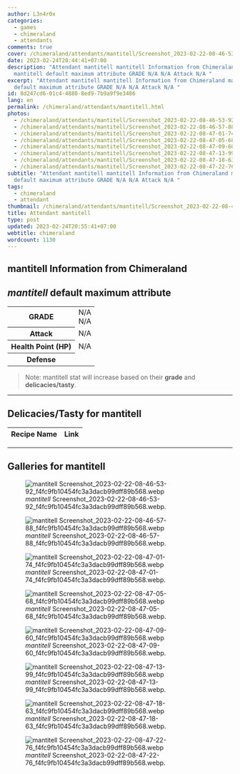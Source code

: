 ```yaml
---
author: L3n4r0x
categories:
  - games
  - chimeraland
  - attendants
comments: true
cover: /chimeraland/attendants/mantitell/Screenshot_2023-02-22-08-46-53-92_f4fc9fb10454fc3a3dacb99dff89b568.webp
date: 2023-02-24T20:44:41+07:00
description: "Attendant mantitell mantitell Information from Chimeraland
  mantitell default maximum attribute GRADE N/A N/A Attack N/A "
excerpt: "Attendant mantitell mantitell Information from Chimeraland mantitell
  default maximum attribute GRADE N/A N/A Attack N/A "
id: 8d247cd6-01c4-4888-8ed9-7b9a9f9e3486
lang: en
permalink: /chimeraland/attendants/mantitell.html
photos:
  - /chimeraland/attendants/mantitell/Screenshot_2023-02-22-08-46-53-92_f4fc9fb10454fc3a3dacb99dff89b568.webp
  - /chimeraland/attendants/mantitell/Screenshot_2023-02-22-08-46-57-88_f4fc9fb10454fc3a3dacb99dff89b568.webp
  - /chimeraland/attendants/mantitell/Screenshot_2023-02-22-08-47-01-74_f4fc9fb10454fc3a3dacb99dff89b568.webp
  - /chimeraland/attendants/mantitell/Screenshot_2023-02-22-08-47-05-68_f4fc9fb10454fc3a3dacb99dff89b568.webp
  - /chimeraland/attendants/mantitell/Screenshot_2023-02-22-08-47-09-60_f4fc9fb10454fc3a3dacb99dff89b568.webp
  - /chimeraland/attendants/mantitell/Screenshot_2023-02-22-08-47-13-99_f4fc9fb10454fc3a3dacb99dff89b568.webp
  - /chimeraland/attendants/mantitell/Screenshot_2023-02-22-08-47-18-63_f4fc9fb10454fc3a3dacb99dff89b568.webp
  - /chimeraland/attendants/mantitell/Screenshot_2023-02-22-08-47-22-76_f4fc9fb10454fc3a3dacb99dff89b568.webp
subtitle: "Attendant mantitell mantitell Information from Chimeraland mantitell
  default maximum attribute GRADE N/A N/A Attack N/A "
tags:
  - chimeraland
  - attendant
thumbnail: /chimeraland/attendants/mantitell/Screenshot_2023-02-22-08-46-53-92_f4fc9fb10454fc3a3dacb99dff89b568.webp
title: Attendant mantitell
type: post
updated: 2023-02-24T20:55:41+07:00
webtitle: chimeraland
wordcount: 1130
---
```


<link
  rel="stylesheet"
  href="https://rawcdn.githack.com/dimaslanjaka/Web-Manajemen/870a349/css/bootstrap-5-3-0-alpha3-wrapper.css"
/>
<section id="bootstrap-wrapper">
  <div data-bs-theme="dark">
    <h2>mantitell Information from Chimeraland</h2>
    <h2 id="attribute"><i>mantitell</i> default maximum attribute</h2>
    <div class="row">
      <div class="col mb-2">
        <div class="card">
          <div class="card-body">
            <table>
              <tr>
                <th>GRADE</th>
                <td>N/A <br />N/A</td>
              </tr>
              <tr>
                <th>Attack</th>
                <td>N/A</td>
              </tr>
              <tr>
                <th>Health Point (HP)</th>
                <td>N/A</td>
              </tr>
              <tr>
                <th>Defense</th>
                <td></td>
              </tr>
            </table>
          </div>
        </div>
      </div>
    </div>
    <blockquote class="bd-callout bd-callout-warning">
      Note: mantitell stat will increase based on their <b>grade</b> and
      <b>delicacies/tasty</b>.
    </blockquote>
    <hr />
    <h2 id="delicacies">Delicacies/Tasty for mantitell</h2>
    <div class="card">
      <div class="card-body">
        <div class="table-responsive">
          <table class="table table-striped">
            <thead>
              <tr>
                <th>Recipe Name</th>
                <th>Link</th>
              </tr>
            </thead>
            <tbody></tbody>
          </table>
        </div>
      </div>
    </div>
    <hr />
    <div id="gallery">
      <h2>Galleries for mantitell</h2>
      <div class="row">
        <div class="col-lg-6 col-12">
          <figure>
            <img
              src="https://www.webmanajemen.com/chimeraland/attendants/mantitell/Screenshot_2023-02-22-08-46-53-92_f4fc9fb10454fc3a3dacb99dff89b568.webp"
              alt="mantitell Screenshot_2023-02-22-08-46-53-92_f4fc9fb10454fc3a3dacb99dff89b568.webp"
            />
            <figcaption style="word-wrap: break-word">
              <i>mantitell</i>
              Screenshot_2023-02-22-08-46-53-92_f4fc9fb10454fc3a3dacb99dff89b568.webp.
            </figcaption>
          </figure>
        </div>
        <div class="col-lg-6 col-12">
          <figure>
            <img
              src="https://www.webmanajemen.com/chimeraland/attendants/mantitell/Screenshot_2023-02-22-08-46-57-88_f4fc9fb10454fc3a3dacb99dff89b568.webp"
              alt="mantitell Screenshot_2023-02-22-08-46-57-88_f4fc9fb10454fc3a3dacb99dff89b568.webp"
            />
            <figcaption style="word-wrap: break-word">
              <i>mantitell</i>
              Screenshot_2023-02-22-08-46-57-88_f4fc9fb10454fc3a3dacb99dff89b568.webp.
            </figcaption>
          </figure>
        </div>
        <div class="col-lg-6 col-12">
          <figure>
            <img
              src="https://www.webmanajemen.com/chimeraland/attendants/mantitell/Screenshot_2023-02-22-08-47-01-74_f4fc9fb10454fc3a3dacb99dff89b568.webp"
              alt="mantitell Screenshot_2023-02-22-08-47-01-74_f4fc9fb10454fc3a3dacb99dff89b568.webp"
            />
            <figcaption style="word-wrap: break-word">
              <i>mantitell</i>
              Screenshot_2023-02-22-08-47-01-74_f4fc9fb10454fc3a3dacb99dff89b568.webp.
            </figcaption>
          </figure>
        </div>
        <div class="col-lg-6 col-12">
          <figure>
            <img
              src="https://www.webmanajemen.com/chimeraland/attendants/mantitell/Screenshot_2023-02-22-08-47-05-68_f4fc9fb10454fc3a3dacb99dff89b568.webp"
              alt="mantitell Screenshot_2023-02-22-08-47-05-68_f4fc9fb10454fc3a3dacb99dff89b568.webp"
            />
            <figcaption style="word-wrap: break-word">
              <i>mantitell</i>
              Screenshot_2023-02-22-08-47-05-68_f4fc9fb10454fc3a3dacb99dff89b568.webp.
            </figcaption>
          </figure>
        </div>
        <div class="col-lg-6 col-12">
          <figure>
            <img
              src="https://www.webmanajemen.com/chimeraland/attendants/mantitell/Screenshot_2023-02-22-08-47-09-60_f4fc9fb10454fc3a3dacb99dff89b568.webp"
              alt="mantitell Screenshot_2023-02-22-08-47-09-60_f4fc9fb10454fc3a3dacb99dff89b568.webp"
            />
            <figcaption style="word-wrap: break-word">
              <i>mantitell</i>
              Screenshot_2023-02-22-08-47-09-60_f4fc9fb10454fc3a3dacb99dff89b568.webp.
            </figcaption>
          </figure>
        </div>
        <div class="col-lg-6 col-12">
          <figure>
            <img
              src="https://www.webmanajemen.com/chimeraland/attendants/mantitell/Screenshot_2023-02-22-08-47-13-99_f4fc9fb10454fc3a3dacb99dff89b568.webp"
              alt="mantitell Screenshot_2023-02-22-08-47-13-99_f4fc9fb10454fc3a3dacb99dff89b568.webp"
            />
            <figcaption style="word-wrap: break-word">
              <i>mantitell</i>
              Screenshot_2023-02-22-08-47-13-99_f4fc9fb10454fc3a3dacb99dff89b568.webp.
            </figcaption>
          </figure>
        </div>
        <div class="col-lg-6 col-12">
          <figure>
            <img
              src="https://www.webmanajemen.com/chimeraland/attendants/mantitell/Screenshot_2023-02-22-08-47-18-63_f4fc9fb10454fc3a3dacb99dff89b568.webp"
              alt="mantitell Screenshot_2023-02-22-08-47-18-63_f4fc9fb10454fc3a3dacb99dff89b568.webp"
            />
            <figcaption style="word-wrap: break-word">
              <i>mantitell</i>
              Screenshot_2023-02-22-08-47-18-63_f4fc9fb10454fc3a3dacb99dff89b568.webp.
            </figcaption>
          </figure>
        </div>
        <div class="col-lg-6 col-12">
          <figure>
            <img
              src="https://www.webmanajemen.com/chimeraland/attendants/mantitell/Screenshot_2023-02-22-08-47-22-76_f4fc9fb10454fc3a3dacb99dff89b568.webp"
              alt="mantitell Screenshot_2023-02-22-08-47-22-76_f4fc9fb10454fc3a3dacb99dff89b568.webp"
            />
            <figcaption style="word-wrap: break-word">
              <i>mantitell</i>
              Screenshot_2023-02-22-08-47-22-76_f4fc9fb10454fc3a3dacb99dff89b568.webp.
            </figcaption>
          </figure>
        </div>
      </div>
    </div>
  </div>
</section>